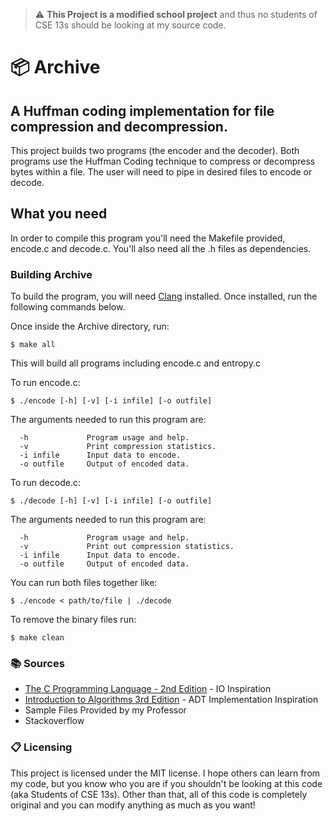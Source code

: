 > :warning: **This Project is a modified school project** and thus no students of CSE 13s should be looking at my source code.

# 📦 Archive
## A Huffman coding implementation for file compression and decompression.

This project builds two programs (the encoder and the decoder). Both programs use the Huffman Coding technique to compress or decompress bytes within a file. The user will need to pipe in desired files to encode or decode.

## What you need

In order to compile this program you'll need the Makefile provided, encode.c and decode.c. You'll also need all the .h files as dependencies. 

### Building Archive

To build the program, you will need [Clang](https://askubuntu.com/a/1058535) installed. Once installed, run the following commands below. 

Once inside the Archive directory, run:

```
$ make all
```
This will build all programs including encode.c and entropy.c

To run encode.c:

```
$ ./encode [-h] [-v] [-i infile] [-o outfile]
```

The arguments needed to run this program are:

```
  -h             Program usage and help.
  -v             Print compression statistics.
  -i infile      Input data to encode.
  -o outfile     Output of encoded data.
```

To run decode.c:

```
$ ./decode [-h] [-v] [-i infile] [-o outfile]
```

The arguments needed to run this program are:

```
  -h             Program usage and help.
  -v             Print out compression statistics.
  -i infile      Input data to encode.
  -o outfile     Output of encoded data.
```

You can run both files together like:

```
$ ./encode < path/to/file | ./decode 
```

To remove the binary files run:

```
$ make clean
```

### 📚 Sources
* [The C Programming Language - 2nd Edition](https://drive.google.com/file/d/0BxImv9GQ06DcNjc1MTk0N2ItZmJmNC00YTM0LWFmN2UtMGQ4ZmE3Y2E1YzU4/view) - IO Inspiration 
* [Introduction to Algorithms 3rd Edition](https://github.com/RbkGh/Free-Algorithm-Books/blob/master/book/Introduction%20to%20Algorithms%20-%20Third%20Edition.pdf) - ADT Implementation Inspiration
* Sample Files Provided by my Professor
* Stackoverflow 

### 📋 Licensing
This project is licensed under the MIT license. I hope others can learn from my code, but you know who you are if you shouldn't be looking at this code (aka Students of CSE 13s). Other than that, all of this code is completely original and you can modify anything as much as you want!

